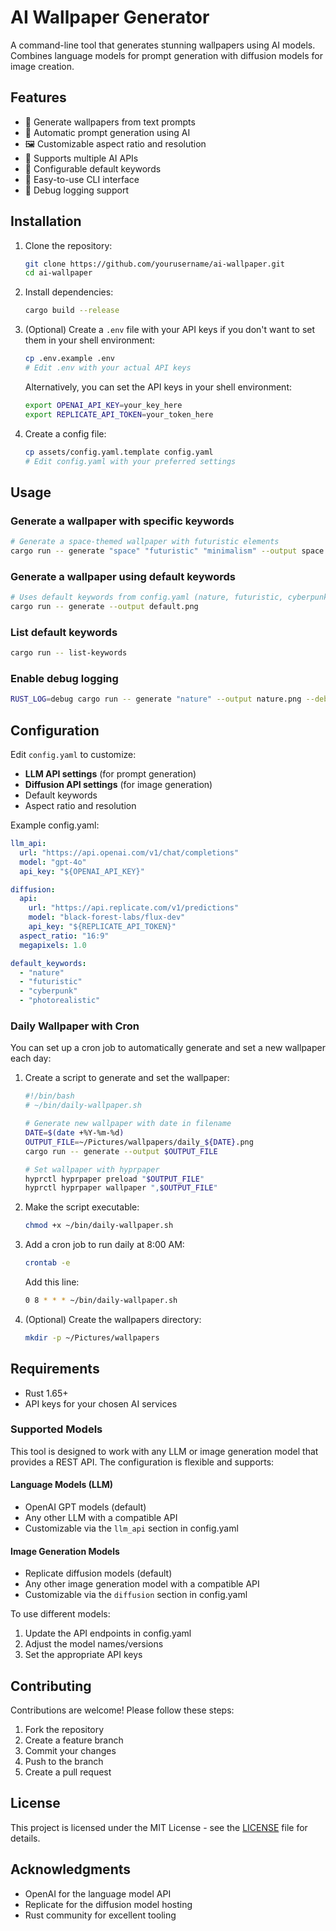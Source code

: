 # AI Wallpaper Generator

A command-line tool that generates stunning wallpapers using AI models. Combines language models for prompt generation with diffusion models for image creation.

## Features

- 🎨 Generate wallpapers from text prompts
- 🤖 Automatic prompt generation using AI
- 🖼️ Customizable aspect ratio and resolution
- 🔑 Supports multiple AI APIs
- 📝 Configurable default keywords
- 🐚 Easy-to-use CLI interface
- 🐛 Debug logging support

## Installation

1. Clone the repository:
   ```bash
   git clone https://github.com/yourusername/ai-wallpaper.git
   cd ai-wallpaper
   ```

2. Install dependencies:
   ```bash
   cargo build --release
   ```

3. (Optional) Create a `.env` file with your API keys if you don't want to set them in your shell environment:
   ```bash
   cp .env.example .env
   # Edit .env with your actual API keys
   ```
   Alternatively, you can set the API keys in your shell environment:
   ```bash
   export OPENAI_API_KEY=your_key_here
   export REPLICATE_API_TOKEN=your_token_here
   ```

4. Create a config file:
   ```bash
   cp assets/config.yaml.template config.yaml
   # Edit config.yaml with your preferred settings
   ```

## Usage

### Generate a wallpaper with specific keywords
```bash
# Generate a space-themed wallpaper with futuristic elements
cargo run -- generate "space" "futuristic" "minimalism" --output space.png
```

### Generate a wallpaper using default keywords
```bash
# Uses default keywords from config.yaml (nature, futuristic, cyberpunk, photorealistic)
cargo run -- generate --output default.png
```

### List default keywords
```bash
cargo run -- list-keywords
```

### Enable debug logging
```bash
RUST_LOG=debug cargo run -- generate "nature" --output nature.png --debug
```

## Configuration

Edit `config.yaml` to customize:

- **LLM API settings** (for prompt generation)
- **Diffusion API settings** (for image generation)
- Default keywords
- Aspect ratio and resolution

Example config.yaml:
```yaml
llm_api:
  url: "https://api.openai.com/v1/chat/completions"
  model: "gpt-4o"
  api_key: "${OPENAI_API_KEY}"

diffusion:
  api:
    url: "https://api.replicate.com/v1/predictions"
    model: "black-forest-labs/flux-dev"
    api_key: "${REPLICATE_API_TOKEN}"
  aspect_ratio: "16:9"
  megapixels: 1.0

default_keywords:
  - "nature"
  - "futuristic"
  - "cyberpunk"
  - "photorealistic"
```

### Daily Wallpaper with Cron

You can set up a cron job to automatically generate and set a new wallpaper each day:

1. Create a script to generate and set the wallpaper:
   ```bash
   #!/bin/bash
   # ~/bin/daily-wallpaper.sh
   
   # Generate new wallpaper with date in filename
   DATE=$(date +%Y-%m-%d)
   OUTPUT_FILE=~/Pictures/wallpapers/daily_${DATE}.png
   cargo run -- generate --output $OUTPUT_FILE
   
   # Set wallpaper with hyprpaper
   hyprctl hyprpaper preload "$OUTPUT_FILE"
   hyprctl hyprpaper wallpaper ",$OUTPUT_FILE"
   ```

2. Make the script executable:
   ```bash
   chmod +x ~/bin/daily-wallpaper.sh
   ```

3. Add a cron job to run daily at 8:00 AM:
   ```bash
   crontab -e
   ```
   Add this line:
   ```bash
   0 8 * * * ~/bin/daily-wallpaper.sh
   ```

4. (Optional) Create the wallpapers directory:
   ```bash
   mkdir -p ~/Pictures/wallpapers
   ```


## Requirements

- Rust 1.65+
- API keys for your chosen AI services

### Supported Models

This tool is designed to work with any LLM or image generation model that provides a REST API. The configuration is flexible and supports:

#### Language Models (LLM)
- OpenAI GPT models (default)
- Any other LLM with a compatible API
- Customizable via the `llm_api` section in config.yaml

#### Image Generation Models
- Replicate diffusion models (default)
- Any other image generation model with a compatible API
- Customizable via the `diffusion` section in config.yaml

To use different models:
1. Update the API endpoints in config.yaml
2. Adjust the model names/versions
3. Set the appropriate API keys

## Contributing

Contributions are welcome! Please follow these steps:

1. Fork the repository
2. Create a feature branch
3. Commit your changes
4. Push to the branch
5. Create a pull request

## License

This project is licensed under the MIT License - see the [LICENSE](LICENSE) file for details.

## Acknowledgments

- OpenAI for the language model API
- Replicate for the diffusion model hosting
- Rust community for excellent tooling
